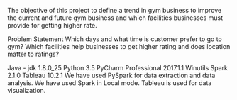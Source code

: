 The objective of this project to define a trend in gym business to improve the current and future gym business and which facilities businesses must provide for getting higher rate.

Problem Statement
Which days and what time is customer prefer to go to gym? Which facilities help businesses to get higher rating and does location matter to ratings?

Java - jdk 1.8.0_25
Python 3.5
PyCharm Professional 2017.1.1
Winutils
Spark 2.1.0
Tableau 10.2.1
We have used PySpark for data extraction and data analysis. We have used Spark in Local mode. Tableau is used for data visualization.
